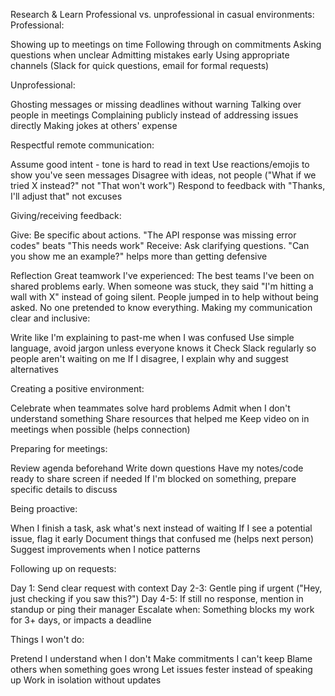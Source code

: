  Research & Learn
Professional vs. unprofessional in casual environments:
Professional:

Showing up to meetings on time
Following through on commitments
Asking questions when unclear
Admitting mistakes early
Using appropriate channels (Slack for quick questions, email for formal requests)

Unprofessional:

Ghosting messages or missing deadlines without warning
Talking over people in meetings
Complaining publicly instead of addressing issues directly
Making jokes at others' expense

Respectful remote communication:

Assume good intent - tone is hard to read in text
Use reactions/emojis to show you've seen messages
Disagree with ideas, not people ("What if we tried X instead?" not "That won't work")
Respond to feedback with "Thanks, I'll adjust that" not excuses

Giving/receiving feedback:

Give: Be specific about actions. "The API response was missing error codes" beats "This needs work"
Receive: Ask clarifying questions. "Can you show me an example?" helps more than getting defensive

 Reflection
Great teamwork I've experienced:
The best teams I've been on shared problems early. When someone was stuck, they said "I'm hitting a wall with X" instead of going silent. People jumped in to help without being asked. No one pretended to know everything.
Making my communication clear and inclusive:

Write like I'm explaining to past-me when I was confused
Use simple language, avoid jargon unless everyone knows it
Check Slack regularly so people aren't waiting on me
If I disagree, I explain why and suggest alternatives

Creating a positive environment:

Celebrate when teammates solve hard problems
Admit when I don't understand something
Share resources that helped me
Keep video on in meetings when possible (helps connection)

Preparing for meetings:

Review agenda beforehand
Write down questions
Have my notes/code ready to share screen if needed
If I'm blocked on something, prepare specific details to discuss

Being proactive:

When I finish a task, ask what's next instead of waiting
If I see a potential issue, flag it early
Document things that confused me (helps next person)
Suggest improvements when I notice patterns

Following up on requests:

Day 1: Send clear request with context
Day 2-3: Gentle ping if urgent ("Hey, just checking if you saw this?")
Day 4-5: If still no response, mention in standup or ping their manager
Escalate when: Something blocks my work for 3+ days, or impacts a deadline

Things I won't do:

Pretend I understand when I don't
Make commitments I can't keep
Blame others when something goes wrong
Let issues fester instead of speaking up
Work in isolation without updates